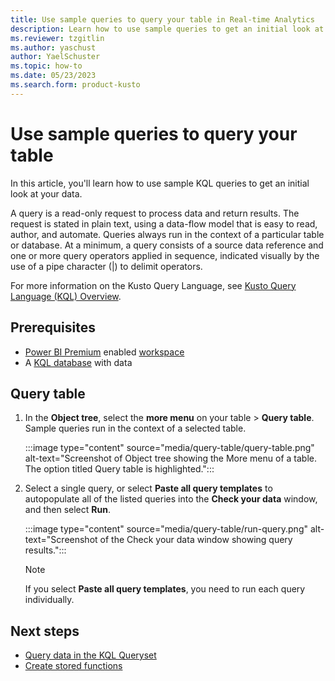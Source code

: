```yaml
---
title: Use sample queries to query your table in Real-time Analytics
description: Learn how to use sample queries to get an initial look at your data.
ms.reviewer: tzgitlin
ms.author: yaschust
author: YaelSchuster
ms.topic: how-to
ms.date: 05/23/2023
ms.search.form: product-kusto
---
```

# Use sample queries to query your table

In this article, you'll learn how to use sample KQL queries to get an initial look at your data.

A query is a read-only request to process data and return results. The request is stated in plain text, using a data-flow model that is easy to read, author, and automate. Queries always run in the context of a particular table or database. At a minimum, a query consists of a source data reference and one or more query operators applied in sequence, indicated visually by the use of a pipe character (|) to delimit operators.

For more information on the Kusto Query Language, see [Kusto Query Language (KQL) Overview](/azure/data-explorer/kusto/query/index?context=/fabric/context/context).

## Prerequisites

* [Power BI Premium](/power-bi/enterprise/service-admin-premium-purchase) enabled [workspace](../get-started/create-workspaces.md)
* A [KQL database](create-database.md) with data

## Query table

1. In the **Object tree**, select the **more menu** on your table > **Query table**. Sample queries run in the context of a selected table.

    :::image type="content" source="media/query-table/query-table.png" alt-text="Screenshot of Object tree showing the More menu of a table. The option titled Query table is highlighted.":::

1. Select a single query, or select **Paste all query templates** to autopopulate all of the listed queries into the **Check your data** window, and then select **Run**.

    :::image type="content" source="media/query-table/run-query.png" alt-text="Screenshot of the Check your data window showing query results.":::

    > [!NOTE]
    > If you select **Paste all query templates**, you need to run each query individually.

## Next steps

* [Query data in the KQL Queryset](kusto-query-set.md)
* [Create stored functions](create-functions.md)
